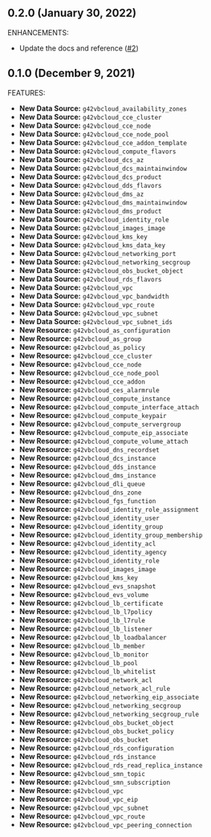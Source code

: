 ## 0.2.0 (January 30, 2022)

ENHANCEMENTS:

* Update the docs and reference ([#2](https://github.com/g42cloud-terraform/terraform-provider-g42vbcloud/pull/2))

## 0.1.0 (December 9, 2021)

FEATURES:

* **New Data Source:** `g42vbcloud_availability_zones`
* **New Data Source:** `g42vbcloud_cce_cluster`
* **New Data Source:** `g42vbcloud_cce_node`
* **New Data Source:** `g42vbcloud_cce_node_pool`
* **New Data Source:** `g42vbcloud_cce_addon_template`
* **New Data Source:** `g42vbcloud_compute_flavors`
* **New Data Source:** `g42vbcloud_dcs_az`
* **New Data Source:** `g42vbcloud_dcs_maintainwindow`
* **New Data Source:** `g42vbcloud_dcs_product`
* **New Data Source:** `g42vbcloud_dds_flavors`
* **New Data Source:** `g42vbcloud_dms_az`
* **New Data Source:** `g42vbcloud_dms_maintainwindow`
* **New Data Source:** `g42vbcloud_dms_product`
* **New Data Source:** `g42vbcloud_identity_role`
* **New Data Source:** `g42vbcloud_images_image`
* **New Data Source:** `g42vbcloud_kms_key`
* **New Data Source:** `g42vbcloud_kms_data_key`
* **New Data Source:** `g42vbcloud_networking_port`
* **New Data Source:** `g42vbcloud_networking_secgroup`
* **New Data Source:** `g42vbcloud_obs_bucket_object`
* **New Data Source:** `g42vbcloud_rds_flavors`
* **New Data Source:** `g42vbcloud_vpc`
* **New Data Source:** `g42vbcloud_vpc_bandwidth`
* **New Data Source:** `g42vbcloud_vpc_route`
* **New Data Source:** `g42vbcloud_vpc_subnet`
* **New Data Source:** `g42vbcloud_vpc_subnet_ids`
* **New Resource:** `g42vbcloud_as_configuration`
* **New Resource:** `g42vbcloud_as_group`
* **New Resource:** `g42vbcloud_as_policy`
* **New Resource:** `g42vbcloud_cce_cluster`
* **New Resource:** `g42vbcloud_cce_node`
* **New Resource:** `g42vbcloud_cce_node_pool`
* **New Resource:** `g42vbcloud_cce_addon`
* **New Resource:** `g42vbcloud_ces_alarmrule`
* **New Resource:** `g42vbcloud_compute_instance`
* **New Resource:** `g42vbcloud_compute_interface_attach`
* **New Resource:** `g42vbcloud_compute_keypair`
* **New Resource:** `g42vbcloud_compute_servergroup`
* **New Resource:** `g42vbcloud_compute_eip_associate`
* **New Resource:** `g42vbcloud_compute_volume_attach`
* **New Resource:** `g42vbcloud_dns_recordset`
* **New Resource:** `g42vbcloud_dcs_instance`
* **New Resource:** `g42vbcloud_dds_instance`
* **New Resource:** `g42vbcloud_dms_instance`
* **New Resource:** `g42vbcloud_dli_queue`
* **New Resource:** `g42vbcloud_dns_zone`
* **New Resource:** `g42vbcloud_fgs_function`
* **New Resource:** `g42vbcloud_identity_role_assignment`
* **New Resource:** `g42vbcloud_identity_user`
* **New Resource:** `g42vbcloud_identity_group`
* **New Resource:** `g42vbcloud_identity_group_membership`
* **New Resource:** `g42vbcloud_identity_acl`
* **New Resource:** `g42vbcloud_identity_agency`
* **New Resource:** `g42vbcloud_identity_role`
* **New Resource:** `g42vbcloud_images_image`
* **New Resource:** `g42vbcloud_kms_key`
* **New Resource:** `g42vbcloud_evs_snapshot`
* **New Resource:** `g42vbcloud_evs_volume`
* **New Resource:** `g42vbcloud_lb_certificate`
* **New Resource:** `g42vbcloud_lb_l7policy`
* **New Resource:** `g42vbcloud_lb_l7rule`
* **New Resource:** `g42vbcloud_lb_listener`
* **New Resource:** `g42vbcloud_lb_loadbalancer`
* **New Resource:** `g42vbcloud_lb_member`
* **New Resource:** `g42vbcloud_lb_monitor`
* **New Resource:** `g42vbcloud_lb_pool`
* **New Resource:** `g42vbcloud_lb_whitelist`
* **New Resource:** `g42vbcloud_network_acl`
* **New Resource:** `g42vbcloud_network_acl_rule`
* **New Resource:** `g42vbcloud_networking_eip_associate`
* **New Resource:** `g42vbcloud_networking_secgroup`
* **New Resource:** `g42vbcloud_networking_secgroup_rule`
* **New Resource:** `g42vbcloud_obs_bucket_object`
* **New Resource:** `g42vbcloud_obs_bucket_policy`
* **New Resource:** `g42vbcloud_obs_bucket`
* **New Resource:** `g42vbcloud_rds_configuration`
* **New Resource:** `g42vbcloud_rds_instance`
* **New Resource:** `g42vbcloud_rds_read_replica_instance`
* **New Resource:** `g42vbcloud_smn_topic`
* **New Resource:** `g42vbcloud_smn_subscription`
* **New Resource:** `g42vbcloud_vpc`
* **New Resource:** `g42vbcloud_vpc_eip`
* **New Resource:** `g42vbcloud_vpc_subnet`
* **New Resource:** `g42vbcloud_vpc_route`
* **New Resource:** `g42vbcloud_vpc_peering_connection`
